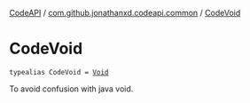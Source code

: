 [CodeAPI](../index.md) / [com.github.jonathanxd.codeapi.common](index.md) / [CodeVoid](.)

# CodeVoid

`typealias CodeVoid = `[`Void`](-void/index.md)

To avoid confusion with java void.

